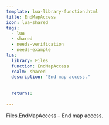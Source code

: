 ```yaml
---
template: lua-library-function.html
title: EndMapAccess
icon: lua-shared
tags:
  - lua
  - shared
  - needs-verification
  - needs-example
lua:
  library: Files
  function: EndMapAccess
  realm: shared
  description: "End map access."
  
  
  returns:
    
---
```


<div class="lua__search__keywords">
Files.EndMapAccess &#x2013; End map access.
</div>
